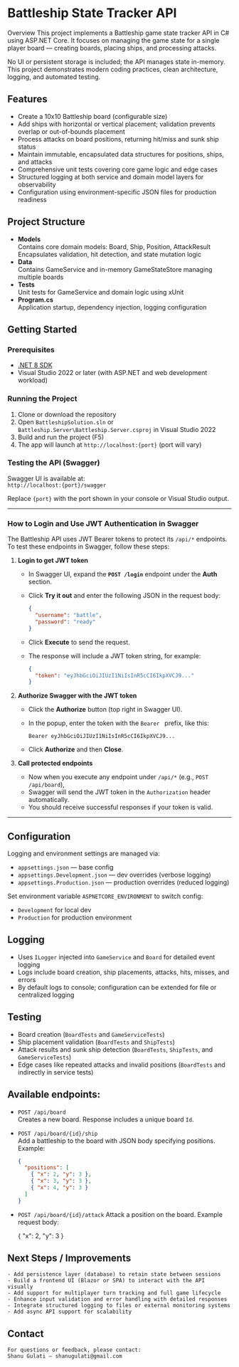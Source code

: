 ﻿# Battleship State Tracker API

Overview
This project implements a Battleship game state tracker API in C# using ASP.NET Core. 
It focuses on managing the game state for a single player board — creating boards, placing ships, and processing attacks.

No UI or persistent storage is included; the API manages state in-memory. 
This project demonstrates modern coding practices, clean architecture, logging, and automated testing.

## Features

- Create a 10x10 Battleship board (configurable size)  
- Add ships with horizontal or vertical placement; validation prevents overlap or out-of-bounds placement  
- Process attacks on board positions, returning hit/miss and sunk ship status  
- Maintain immutable, encapsulated data structures for positions, ships, and attacks  
- Comprehensive unit tests covering core game logic and edge cases  
- Structured logging at both service and domain model layers for observability  
- Configuration using environment-specific JSON files for production readiness  

## Project Structure

- **Models**  
  Contains core domain models: Board, Ship, Position, AttackResult  
  Encapsulates validation, hit detection, and state mutation logic  
- **Data**  
  Contains GameService and in-memory GameStateStore managing multiple boards  
- **Tests**  
  Unit tests for GameService and domain logic using xUnit  
- **Program.cs**  
  Application startup, dependency injection, logging configuration  

## Getting Started

### Prerequisites

- [.NET 8 SDK](https://dotnet.microsoft.com/en-us/download/dotnet/8.0)  
- Visual Studio 2022 or later (with ASP.NET and web development workload)  

### Running the Project

1. Clone or download the repository  
2. Open `BattleshipSolution.sln` or `Battleship.Server\Battleship.Server.csproj` in Visual Studio 2022  
3. Build and run the project (F5)  
4. The app will launch at `http://localhost:{port}` (port will vary)  

### Testing the API (Swagger)

Swagger UI is available at:  
`http://localhost:{port}/swagger`

Replace `{port}` with the port shown in your console or Visual Studio output.

---

### How to Login and Use JWT Authentication in Swagger

The Battleship API uses JWT Bearer tokens to protect its `/api/*` endpoints. To test these endpoints in Swagger, follow these steps:

1. **Login to get JWT token**  
   - In Swagger UI, expand the **`POST /login`** endpoint under the **Auth** section.  
   - Click **Try it out** and enter the following JSON in the request body:

     ```json
     {
       "username": "battle",
       "password": "ready"
     }
     ```

   - Click **Execute** to send the request.  
   - The response will include a JWT token string, for example:

     ```json
     {
       "token": "eyJhbGciOiJIUzI1NiIsInR5cCI6IkpXVCJ9..."
     }
     ```

2. **Authorize Swagger with the JWT token**  
   - Click the **Authorize** button (top right in Swagger UI).  
   - In the popup, enter the token with the `Bearer ` prefix, like this:

     ```
     Bearer eyJhbGciOiJIUzI1NiIsInR5cCI6IkpXVCJ9...
     ```

   - Click **Authorize** and then **Close**.

3. **Call protected endpoints**  
   - Now when you execute any endpoint under `/api/*` (e.g., `POST /api/board`), 
   - Swagger will send the JWT token in the `Authorization` header automatically.  
   - You should receive successful responses if your token is valid.

---

## Configuration

Logging and environment settings are managed via:

- `appsettings.json` — base config  
- `appsettings.Development.json` — dev overrides (verbose logging)  
- `appsettings.Production.json` — production overrides (reduced logging)  

Set environment variable `ASPNETCORE_ENVIRONMENT` to switch config:

- `Development` for local dev  
- `Production` for production environment  

## Logging

- Uses `ILogger` injected into `GameService` and `Board` for detailed event logging  
- Logs include board creation, ship placements, attacks, hits, misses, and errors  
- By default logs to console; configuration can be extended for file or centralized logging  

## Testing

- Board creation (`BoardTests` and `GameServiceTests`)  
- Ship placement validation (`BoardTests` and `ShipTests`)  
- Attack results and sunk ship detection (`BoardTests`, `ShipTests`, and `GameServiceTests`)  
- Edge cases like repeated attacks and invalid positions (`BoardTests` and indirectly in service tests)  

## Available endpoints:

- `POST /api/board`  
  Creates a new board. Response includes a unique board `Id`.

- `POST /api/board/{id}/ship`  
  Add a battleship to the board with JSON body specifying positions.  
  Example:

  ```json
  {
    "positions": [
      { "x": 2, "y": 3 },
      { "x": 3, "y": 3 },
      { "x": 4, "y": 3 }
    ]
  }

- `POST /api/board/{id}/attack`
    Attack a position on the board.
    Example request body:

    {
      "x": 2,
      "y": 3
    }

## Next Steps / Improvements

    - Add persistence layer (database) to retain state between sessions
    - Build a frontend UI (Blazor or SPA) to interact with the API visually
    - Add support for multiplayer turn tracking and full game lifecycle
    - Enhance input validation and error handling with detailed responses
    - Integrate structured logging to files or external monitoring systems
    - Add async API support for scalability

## Contact

    For questions or feedback, please contact:
    Shanu Gulati – shanugulati@gmail.com